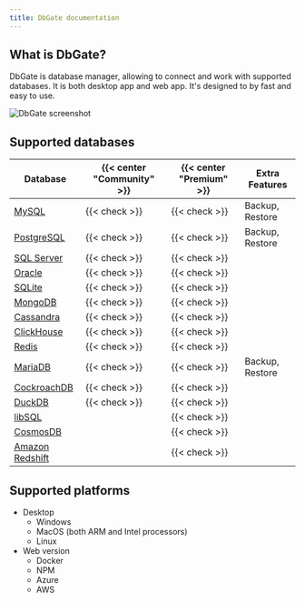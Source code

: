 ```yaml
---
title: DbGate documentation
---
```


## What is DbGate?

DbGate is database manager, allowing to connect and work with supported databases. It is both desktop app and web app. It's designed to by fast and easy to use.

![DbGate screenshot](https://media.dbgate.io/img/common-data-browser-light.png)

## Supported databases

| Database | {{< center "Community" >}} | {{< center "Premium" >}} | Extra Features |
|---|---|---|---|
| [MySQL](https://www.mysql.com/) | {{< check >}}  | {{< check >}} | Backup, Restore |
| [PostgreSQL](https://postgresql.org/) | {{< check >}}  | {{< check >}} | Backup, Restore |
| [SQL Server](https://www.microsoft.com/en-us/sql-server) | {{< check >}}  | {{< check >}} | |
| [Oracle](https://www.oracle.com/database/) | {{< check >}}  | {{< check >}} | |
| [SQLite](https://sqlite.org/) | {{< check >}}  | {{< check >}} | |
| [MongoDB](https://www.mongodb.com/) | {{< check >}}  | {{< check >}} | |
| [Cassandra](http://cassandra.apache.org/) | {{< check >}}  | {{< check >}} | |
| [ClickHouse](https://clickhouse.tech/) | {{< check >}}  | {{< check >}} | |
| [Redis](https://redis.io/) | {{< check >}}  | {{< check >}} | |
| [MariaDB](https://mariadb.org/) | {{< check >}}  | {{< check >}} | Backup, Restore |
| [CockroachDB](https://www.cockroachlabs.com/) | {{< check >}}  | {{< check >}} | |
| [DuckDB](https://duckdb.org/) | {{< check >}}  | {{< check >}} | |
| [libSQL](https://libsql.org/) |  | {{< check >}} | |
| [CosmosDB](https://azure.microsoft.com/en-us/products/cosmos-db) |  | {{< check >}} | |
| [Amazon Redshift](https://aws.amazon.com/redshift/) |   | {{< check >}} | |

## Supported platforms

- Desktop
  - Windows
  - MacOS (both ARM and Intel processors)
  - Linux
- Web version
  - Docker
  - NPM
  - Azure
  - AWS
